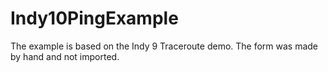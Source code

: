 # Indy10PingExample

The example is based on the Indy 9 Traceroute demo.
The form was made by hand and not imported.
